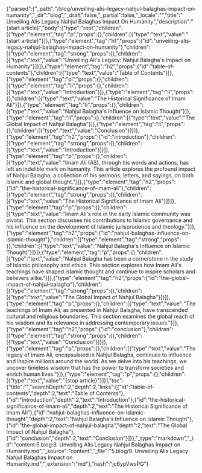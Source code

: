 {"parsed":{"_path":"/blog/unveiling-alis-legacy-nahjul-balaghas-impact-on-humanity","_dir":"blog","_draft":false,"_partial":false,"_locale":"","title":" Unveiling Alis Legacy Nahjul Balaghas Impact On Humanity","description":"{start article}","body":{"type":"root","children":[{"type":"element","tag":"p","props":{},"children":[{"type":"text","value":"{start article}"}]},{"type":"element","tag":"h1","props":{"id":"unveiling-alis-legacy-nahjul-balaghas-impact-on-humanity"},"children":[{"type":"element","tag":"strong","props":{},"children":[{"type":"text","value":"Unveiling Ali's Legacy: Nahjul Balagha's Impact on Humanity"}]}]},{"type":"element","tag":"h2","props":{"id":"table-of-contents"},"children":[{"type":"text","value":"Table of Contents"}]},{"type":"element","tag":"ol","props":{},"children":[{"type":"element","tag":"li","props":{},"children":[{"type":"text","value":"Introduction"}]},{"type":"element","tag":"li","props":{},"children":[{"type":"text","value":"The Historical Significance of Imam Ali"}]},{"type":"element","tag":"li","props":{},"children":[{"type":"text","value":"Nahjul Balagha's Influence on Islamic Thought"}]},{"type":"element","tag":"li","props":{},"children":[{"type":"text","value":"The Global Impact of Nahjul Balagha"}]},{"type":"element","tag":"li","props":{},"children":[{"type":"text","value":"Conclusion"}]}]},{"type":"element","tag":"h2","props":{"id":"introduction"},"children":[{"type":"element","tag":"strong","props":{},"children":[{"type":"text","value":"Introduction"}]}]},{"type":"element","tag":"p","props":{},"children":[{"type":"text","value":"Imam Ali (AS), through his words and actions, has left an indelible mark on humanity. This article explores the profound impact of Nahjul Balagha, a collection of his sermons, letters, and sayings, on both Islamic and global thought."}]},{"type":"element","tag":"h2","props":{"id":"the-historical-significance-of-imam-ali"},"children":[{"type":"element","tag":"strong","props":{},"children":[{"type":"text","value":"The Historical Significance of Imam Ali"}]}]},{"type":"element","tag":"p","props":{},"children":[{"type":"text","value":"Imam Ali's role in the early Islamic community was pivotal. This section discusses his contributions to Islamic governance and his influence on the development of Islamic jurisprudence and theology."}]},{"type":"element","tag":"h2","props":{"id":"nahjul-balaghas-influence-on-islamic-thought"},"children":[{"type":"element","tag":"strong","props":{},"children":[{"type":"text","value":"Nahjul Balagha's Influence on Islamic Thought"}]}]},{"type":"element","tag":"p","props":{},"children":[{"type":"text","value":"Nahjul Balagha has been a cornerstone in the study of Islamic philosophy and ethics. This section explores how Imam Ali's teachings have shaped Islamic thought and continue to inspire scholars and believers alike."}]},{"type":"element","tag":"h2","props":{"id":"the-global-impact-of-nahjul-balagha"},"children":[{"type":"element","tag":"strong","props":{},"children":[{"type":"text","value":"The Global Impact of Nahjul Balagha"}]}]},{"type":"element","tag":"p","props":{},"children":[{"type":"text","value":"The teachings of Imam Ali, as presented in Nahjul Balagha, have transcended cultural and religious boundaries. This section examines the global reach of his wisdom and its relevance in addressing contemporary issues."}]},{"type":"element","tag":"h2","props":{"id":"conclusion"},"children":[{"type":"element","tag":"strong","props":{},"children":[{"type":"text","value":"Conclusion"}]}]},{"type":"element","tag":"p","props":{},"children":[{"type":"text","value":"The legacy of Imam Ali, encapsulated in Nahjul Balagha, continues to influence and inspire millions around the world. As we delve into his teachings, we uncover timeless wisdom that has the power to transform societies and enrich human lives."}]},{"type":"element","tag":"p","props":{},"children":[{"type":"text","value":"{stop article}"}]}],"toc":{"title":"","searchDepth":2,"depth":2,"links":[{"id":"table-of-contents","depth":2,"text":"Table of Contents"},{"id":"introduction","depth":2,"text":"Introduction"},{"id":"the-historical-significance-of-imam-ali","depth":2,"text":"The Historical Significance of Imam Ali"},{"id":"nahjul-balaghas-influence-on-islamic-thought","depth":2,"text":"Nahjul Balagha's Influence on Islamic Thought"},{"id":"the-global-impact-of-nahjul-balagha","depth":2,"text":"The Global Impact of Nahjul Balagha"},{"id":"conclusion","depth":2,"text":"Conclusion"}]}},"_type":"markdown","_id":"content:5.blog:9. Unveiling Alis Legacy Nahjul Balaghas Impact on Humanity.md","_source":"content","_file":"5.blog/9. Unveiling Alis Legacy Nahjul Balaghas Impact on Humanity.md","_extension":"md"},"hash":"jc6ypVwsPG"}